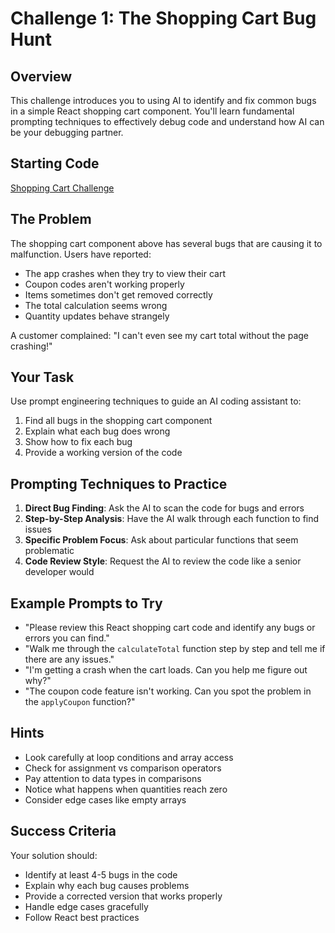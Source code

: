 # Challenge 1: The Shopping Cart Bug Hunt

## Overview

This challenge introduces you to using AI to identify and fix common bugs in a simple React shopping cart component. You'll learn fundamental prompting techniques to effectively debug code and understand how AI can be your debugging partner.

## Starting Code

[Shopping Cart Challenge](./online-shop/src/page/ShoppingCart.jsx)

## The Problem

The shopping cart component above has several bugs that are causing it to malfunction. Users have reported:

- The app crashes when they try to view their cart
- Coupon codes aren't working properly
- Items sometimes don't get removed correctly
- The total calculation seems wrong
- Quantity updates behave strangely

A customer complained: "I can't even see my cart total without the page crashing!"

## Your Task

Use prompt engineering techniques to guide an AI coding assistant to:

1. Find all bugs in the shopping cart component
2. Explain what each bug does wrong
3. Show how to fix each bug
4. Provide a working version of the code

## Prompting Techniques to Practice

1. **Direct Bug Finding**: Ask the AI to scan the code for bugs and errors
2. **Step-by-Step Analysis**: Have the AI walk through each function to find issues
3. **Specific Problem Focus**: Ask about particular functions that seem problematic
4. **Code Review Style**: Request the AI to review the code like a senior developer would

## Example Prompts to Try

- "Please review this React shopping cart code and identify any bugs or errors you can find."
- "Walk me through the `calculateTotal` function step by step and tell me if there are any issues."
- "I'm getting a crash when the cart loads. Can you help me figure out why?"
- "The coupon code feature isn't working. Can you spot the problem in the `applyCoupon` function?"

## Hints

- Look carefully at loop conditions and array access
- Check for assignment vs comparison operators
- Pay attention to data types in comparisons
- Notice what happens when quantities reach zero
- Consider edge cases like empty arrays

## Success Criteria

Your solution should:

- Identify at least 4-5 bugs in the code
- Explain why each bug causes problems
- Provide a corrected version that works properly
- Handle edge cases gracefully
- Follow React best practices
